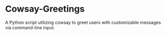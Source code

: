 # Cowsay-Greetings
A Python script utilizing cowsay to greet users with customizable messages via command-line input.
